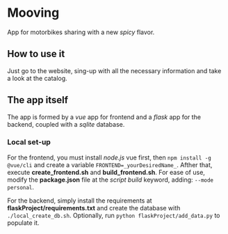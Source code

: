 # Mooving

App for motorbikes sharing with a new _spicy_ flavor.

## How to use it

Just go to the website, sing-up with all the necessary information and take a look at the catalog. 

## The app itself

The app is formed by a _vue_ app for frontend and a _flask_ app for the backend, coupled with a _sqlite_ database.

### Local set-up

For the frontend, you must install _node.js_ vue first, then `npm install -g @vue/cli` and create a variable `FRONTEND=_yourDesiredName_`. Afther that, execute **create_frontend.sh** and **build_frontend.sh**. For ease of use, modify the **package.json** file at the _script_ _build_ keyword, adding: `--mode personal`.

For the backend, simply install the requirements at **flaskProject/requirements.txt** and create the database with `./local_create_db.sh`. Optionally, run `python flaskProject/add_data.py` to populate it.
